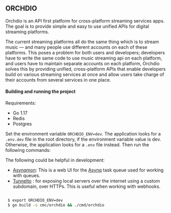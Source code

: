 ## ORCHDIO

Orchdio is an API first platform for cross-platform streaming services apps. The goal is to provide simple and easy to use unified APIs for digital streaming platforms.

The current streaming platforms all do the same thing which is to stream music — and many people use different accounts on each of these platforms. This poses
a problem for both users and developers; developers have to write the same code to use music streaming api on each platform, and users have to maintain separate accounts on each platform, Orchdio solves this by providing unified, cross-platform APIs that enable developers build on various streaming services at once and allow users take charge of their accounts from several services
in one place.


#### Building and running the project

Requirements:
 - Go 1.17
 - Redis
 - Postgres

Set the environment variable `ORCHDIO_ENV=dev`. The application looks for a `.env.dev` file in the root directory, if the environment variable value is
dev. Otherwise, the application looks for a `.env` file instead. Then run the following commands:   


The following could be helpful in development:
- [Asynqmon](https://github.com/hibiken/asynqmon): This is a web UI for the [Asynq](https://github.com/hibiken/asynq) task queue used for working with queues.
- [Tunnelto](https://tunnelto.dev/) : for exposing local servers over the internet using a custom subdomain, over HTTPs. This is useful when working with webhooks.


```bash

 $ export ORCHDIO_ENV=dev 
 $ go build -o cmc/orchdio && ./cmd/orchdio
   ```